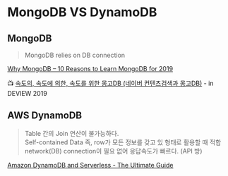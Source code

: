 # MongoDB VS DynamoDB

## MongoDB

> MongoDB relies on DB connection

[Why MongoDB – 10 Reasons to Learn MongoDB for 2019](https://data-flair.training/blogs/why-mongodb/)

📺 [속도의, 속도에 의한, 속도를 위한 몽고DB \(네이버 컨텐츠검색과 몽고DB\)](https://tv.naver.com/v/11267386) - in DEVIEW 2019

## AWS DynamoDB

> Table 간의 Join 연산이 불가능하다.  
> Self-contained Data 즉, row가 모든 정보를 갖고 있 형태로 활용할 때 적합  
> network\(DB\) connection이 필요 없어 응답속도가 빠르다. \(API 방\)

[Amazon DynamoDB and Serverless - The Ultimate Guide](https://www.serverless.com/dynamodb)

